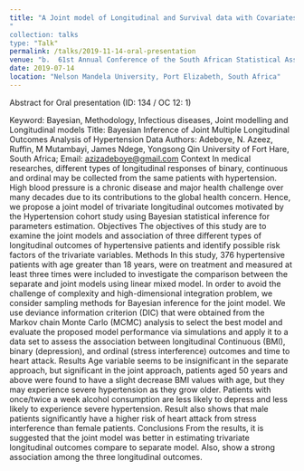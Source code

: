 ```yaml
---
title: "A Joint model of Longitudinal and Survival data with Covariates measured with Error"
"
collection: talks
type: "Talk"
permalink: /talks/2019-11-14-oral-presentation
venue: "b.	61st Annual Conference of the South African Statistical Association (SASA) Conference, 26-29 November, 2019 at the Nelson Mandela University, Port Elizabeth, South Africa"
date: 2019-07-14
location: "Nelson Mandela University, Port Elizabeth, South Africa"
---
```


Abstract for Oral presentation (ID: 134 / OC 12: 1)

Keyword: Bayesian, Methodology, Infectious diseases, Joint modelling and Longitudinal models
Title: Bayesian Inference of Joint Multiple Longitudinal Outcomes Analysis of Hypertension Data
Authors: Adeboye, N. Azeez, Ruffin, M Mutambayi, James Ndege, Yongsong Qin
University of Fort Hare, South Africa;
Email: azizadeboye@gmail.com
Context
In medical researches, different types of longitudinal responses of binary, continuous and ordinal may be collected from the same patients with hypertension. High blood pressure is a chronic disease and major health challenge over many decades due to its contributions to the global health concern. Hence, we propose a joint model of trivariate longitudinal outcomes motivated by the Hypertension cohort study using Bayesian statistical inference for parameters estimation.
Objectives
The objectives of this study are to examine the joint models and association of three different types of longitudinal outcomes of hypertensive patients and identify possible risk factors of the trivariate variables.
Methods 
In this study, 376 hypertensive patients with age greater than 18 years, were on treatment and measured at least three times were included to investigate the comparison between the separate and joint models using linear mixed model. In order to avoid the challenge of complexity and high-dimensional integration problem, we consider sampling methods for Bayesian inference for the joint model. We use deviance information criterion (DIC) that were obtained from the Markov chain Monte Carlo (MCMC) analysis to select the best model and evaluate the proposed model performance via simulations and apply it to a data set to assess the association between longitudinal Continuous (BMI), binary (depression), and ordinal (stress interference) outcomes and time to heart attack.
Results 
Age variable seems to be insignificant in the separate approach, but significant in the joint approach, patients aged 50 years and above were found to have a slight decrease BMI values with age, but they may experience severe hypertension as they grow older. Patients with once/twice a week alcohol consumption are less likely to depress and less likely to experience severe hypertension. Result also shows that male patients significantly have a higher risk of heart attack from stress interference than female patients.
Conclusions 
From the results, it is suggested that the joint model was better in estimating trivariate longitudinal outcomes compare to separate model. Also, show a strong association among the three longitudinal outcomes.

